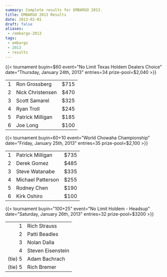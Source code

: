 ```yaml
---
summary: Complete results for EMBARGO 2013.
title: EMBARGO 2013 Results
date: 2013-02-01
draft: false
aliases:
 - /embargo-2013
tags:
 - embargo
 - 2013
 - results
---
```


{{< tournament
    buyin=$60 
    event="No Limit Texas Holdem Dealers Choice"
    date="Thursday, January 24th, 2013"
    entries=34
    prize-pool=$2,040 >}}

|   |                  |      |
|--:|------------------|------|
| 1 | Ron Grossberg    | $715 |
| 2 | Nick Christensen | $470 |
| 3 | Scott Samarel    | $325 |
| 4 | Ryan Troll       | $245 |
| 5 | Patrick Milligan | $185 |
| 6 | Joe Long         | $100 |


{{< tournament
    buyin=$60+$10 
    event="World Chowaha Championship"
    date="Friday, January 25th, 2013"
    entries=35 
    prize-pool=$2,100 >}}

|   |                   |      |
|--:|-------------------|------|
| 1 | Patrick Milligan  | $735 |
| 2 | Derek Gomez       | $485 |
| 3 | Steve Watanabe    | $335 |
| 4 | Michael Patterson | $255 |
| 5 | Rodney Chen       | $190 |
| 6 | Kirk Oshiro       | $100 |
 
{{< tournament
    buyin="$100+$25"
    event="No Limit Holdem - Headsup"
    date="Saturday, January 26th, 2013"
    entries=32
    prize-pool=$3200 >}}

|         |                   |
|--------:|-------------------|
|       1 | Rich Strauss      |
|       2 | Patti Beadles     |
|       3 | Nolan Dalla       |
|       4 | Steven Eisenstein |
| (tie) 5 | Adam Bachrach     |
| (tie) 5 | Rich Bremer       |
